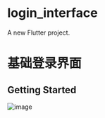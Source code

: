 # login_interface

A new Flutter project.
# 基础登录界面
## Getting Started
![image](https://github.com/282207134/login_interface/assets/83965106/38b7b33c-9097-42c0-ab42-3aa34b47216a)
